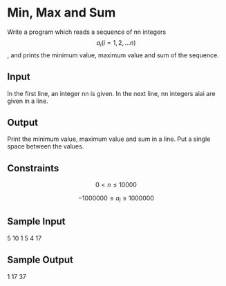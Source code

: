 # Min, Max and Sum
Write a program which reads a sequence of nn integers $$a_i(i=1,2,...n)$$, and prints the minimum value, maximum value and sum of the sequence.

## Input
In the first line, an integer nn is given. In the next line, nn integers aiai are given in a line.

## Output
Print the minimum value, maximum value and sum in a line. Put a single space between the values.

## Constraints
$$0<n≤10000$$

$$−1000000≤a_i≤1000000$$

## Sample Input
5
10 1 5 4 17

## Sample Output
1 17 37